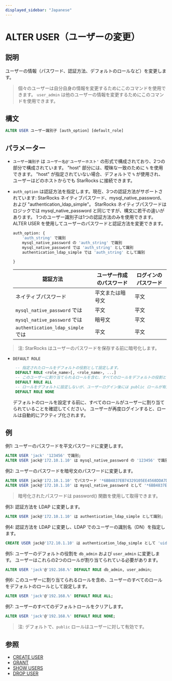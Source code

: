 ```yaml
---
displayed_sidebar: "Japanese"
---
```


# ALTER USER（ユーザーの変更）

## 説明

ユーザーの情報（パスワード、認証方法、デフォルトのロールなど）を変更します。

> 個々のユーザーは自分自身の情報を変更するためにこのコマンドを使用できます。 `user_admin` は他のユーザーの情報を変更するためにこのコマンドを使用できます。

## 構文

```SQL
ALTER USER ユーザー識別子 [auth_option] [default_role]
```

## パラメーター

- `ユーザー識別子` は `ユーザー名@'ユーザーホスト'` の形式で構成されており、2つの部分で構成されています。 "host" 部分には、曖昧な一致のために `%` を使用できます。 "host" が指定されていない場合、デフォルトで `%` が使用され、ユーザーはどのホストからでも StarRocks に接続できます。

- `auth_option` は認証方法を指定します。現在、3つの認証方法がサポートされています: StarRocks ネイティブパスワード、mysql_native_password、および "authentication_ldap_simple"。 StarRocks ネイティブパスワードはロジックでは mysql_native_password と同じですが、構文に若干の違いがあります。 1つのユーザー識別子は1つの認証方法のみを使用できます。 ALTER USER を使用してユーザーのパスワードと認証方法を変更できます。

    ```SQL
    auth_option: {
        'auth_string' で識別
        mysql_native_password の 'auth_string' で識別
        mysql_native_password では 'auth_string' として識別
        authentication_ldap_simple では 'auth_string' として識別
        
    }
    ```

    | **認証方法**             | **ユーザー作成のパスワード** | **ログインのパスワード** |
    | --------------------------- | ------------------------------ | ---------------------- |
    | ネイティブパスワード           | 平文または暗号文                  | 平文                  |
    | `mysql_native_password` では    | 平文                              | 平文                  |
    | `mysql_native_password` では   | 暗号文                             | 平文                  |
    | `authentication_ldap_simple` では | 平文                              | 平文                  |

> 注: StarRocks はユーザーのパスワードを保存する前に暗号化します。

- `DEFAULT ROLE`

   ```SQL
    -- 指定されたロールをデフォルトの役割として設定します。
    DEFAULT ROLE <role_name>[, <role_name>, ...]
    -- このユーザーに割り当てられるロールを含む、すべてのロールをデフォルトの役割として設定します。 
    DEFAULT ROLE ALL
    -- ロールをデフォルトに設定しないが、ユーザーログイン後には public ロールが有効のままです。
    DEFAULT ROLE NONE
    ```

  デフォルトのロールを設定する前に、すべてのロールがユーザーに割り当てられていることを確認してください。 ユーザーが再度ログインすると、ロールは自動的にアクティブ化されます。

## 例

例1: ユーザーのパスワードを平文パスワードに変更します。

```SQL
ALTER USER 'jack' '123456' で識別;
ALTER USER jack@'172.10.1.10' は mysql_native_password の '123456' で識別;
```

例2: ユーザーのパスワードを暗号文のパスワードに変更します。

```SQL
ALTER USER jack@'172.10.1.10' でパスワード '*6BB4837EB74329105EE4568DDA7DC67ED2CA2AD9' で識別;
ALTER USER jack@'172.10.1.10' は mysql_native_password として '*6BB4837EB74329105EE4568DDA7DC67ED2CA2AD9' で識別;
```

> 暗号化されたパスワードは password() 関数を使用して取得できます。

例3: 認証方法を LDAP に変更します。

```SQL
ALTER USER jack@'172.10.1.10' は authentication_ldap_simple として識別;
```

例4: 認証方法を LDAP に変更し、LDAP でのユーザーの識別名（DN）を指定します。

```SQL
CREATE USER jack@'172.10.1.10' は authentication_ldap_simple として 'uid=jack,ou=company,dc=example,dc=com' で識別;
```

例5: ユーザーのデフォルトの役割を `db_admin` および `user_admin` に変更します。 ユーザーはこれらの2つのロールが割り当てられている必要があります。

```SQL
ALTER USER 'jack'@'192.168.%' DEFAULT ROLE db_admin, user_admin;
```

例6: このユーザーに割り当てられるロールを含め、ユーザーのすべてのロールをデフォルトのロールとして設定します。

```SQL
ALTER USER 'jack'@'192.168.%' DEFAULT ROLE ALL;
```

例7: ユーザーのすべてのデフォルトロールをクリアします。

```SQL
ALTER USER 'jack'@'192.168.%' DEFAULT ROLE NONE;
```

> 注: デフォルトで、`public` ロールはユーザーに対して有効です。

## 参照

- [CREATE USER](CREATE_USER.md)
- [GRANT](GRANT.md)
- [SHOW USERS](SHOW_USERS.md)
- [DROP USER](DROP_USER.md)